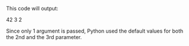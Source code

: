 This code will output:

42
3
2

Since only 1 argument is passed, Python used the default values for both the
2nd and the 3rd parameter.
